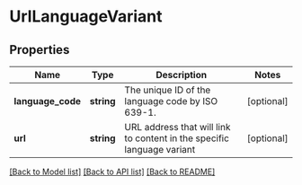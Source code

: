 # UrlLanguageVariant

## Properties
Name | Type | Description | Notes
------------ | ------------- | ------------- | -------------
**language_code** | **string** | The unique ID of the language code by ISO 639-1. | [optional] 
**url** | **string** | URL address that will link to content in the specific language variant | [optional] 

[[Back to Model list]](../../README.md#documentation-for-models) [[Back to API list]](../../README.md#documentation-for-api-endpoints) [[Back to README]](../../README.md)

